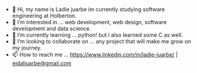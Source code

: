 - 👋 Hi, my name is Ladie juarbe im currently studying software engineering at Holberton.
- 👀 I’m interested in ... web development, web design, software development and data science.
- 🌱 I’m currently learning ... python! but i also learned some C as well.
- 💞️ I’m looking to collaborate on ... any project that will make me grow on my journey.
- 📫 How to reach me ... https://www.linkedin.com/in/ladie-juarbe/ | eidaljuarbe@gmail.com


